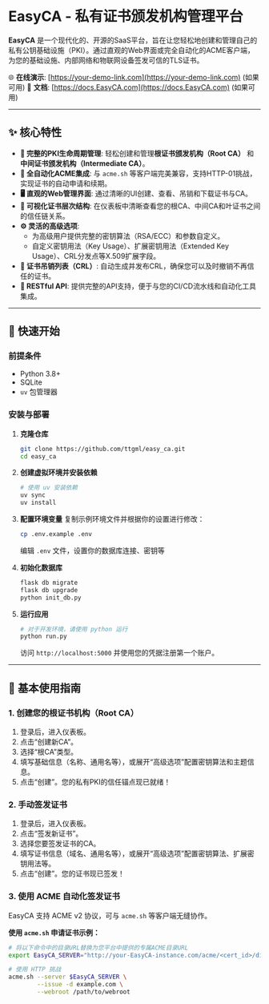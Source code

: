 # EasyCA - 私有证书颁发机构管理平台

**EasyCA** 是一个现代化的、开源的SaaS平台，旨在让您轻松地创建和管理自己的私有公钥基础设施（PKI）。通过直观的Web界面或完全自动化的ACME客户端，为您的基础设施、内部网络和物联网设备签发可信的TLS证书。

🌐 **在线演示**: [https://your-demo-link.com](https://your-demo-link.com) (如果可用)
📖 **文档**: [https://docs.EasyCA.com](https://docs.EasyCA.com) (如果可用)

---

## ✨ 核心特性

- **🔐 完整的PKI生命周期管理**: 轻松创建和管理**根证书颁发机构（Root CA）** 和**中间证书颁发机构（Intermediate CA）**。
- **🤖 全自动化ACME集成**: 与 `acme.sh` 等客户端完美兼容，支持HTTP-01挑战，实现证书的自动申请和续期。
- **🖥 直观的Web管理界面**: 通过清晰的UI创建、查看、吊销和下载证书与CA。
- **🌳 可视化证书层次结构**: 在仪表板中清晰查看您的根CA、中间CA和叶证书之间的信任链关系。
- **⚙️ 灵活的高级选项**:
  - 为高级用户提供完整的密钥算法（RSA/ECC）和参数自定义。
  - 自定义密钥用法（Key Usage）、扩展密钥用法（Extended Key Usage）、CRL分发点等X.509扩展字段。
- **📄 证书吊销列表（CRL）**: 自动生成并发布CRL，确保您可以及时撤销不再信任的证书。
- **🔌 RESTful API**: 提供完整的API支持，便于与您的CI/CD流水线和自动化工具集成。

---

## 🚀 快速开始

### 前提条件

- Python 3.8+
- SQLite
- `uv` 包管理器

### 安装与部署

1.  **克隆仓库**
    ```bash
    git clone https://github.com/ttgml/easy_ca.git
    cd easy_ca
    ```

2.  **创建虚拟环境并安装依赖**
    ```bash
    # 使用 uv 安装依赖
    uv sync
    uv install
    ```

3.  **配置环境变量**
    复制示例环境文件并根据你的设置进行修改：
    ```bash
    cp .env.example .env
    ```
    编辑 `.env` 文件，设置你的数据库连接、密钥等

4.  **初始化数据库**
    ```bash
    flask db migrate
    flask db upgrade
    python init_db.py
    ```

5.  **运行应用**
    ```bash
    # 对于开发环境，请使用 python 运行
    python run.py
    ```
    访问 `http://localhost:5000` 并使用您的凭据注册第一个账户。

---

## 📖 基本使用指南

### 1. 创建您的根证书机构（Root CA）
1.  登录后，进入仪表板。
2.  点击“创建新CA”。
3.  选择“根CA”类型。
4.  填写基础信息（名称、通用名等），或展开“高级选项”配置密钥算法和主题信息。
5.  点击“创建”。您的私有PKI的信任锚点现已就绪！

### 2. 手动签发证书
1.  登录后，进入仪表板。
2.  点击“签发新证书”。
3.  选择您要签发证书的CA。
4.  填写证书信息（域名、通用名等），或展开“高级选项”配置密钥算法、扩展密钥用法等。
5.  点击“创建”。您的证书现已签发！

### 3. 使用 ACME 自动化签发证书
EasyCA 支持 ACME v2 协议，可与 `acme.sh` 等客户端无缝协作。

**使用 `acme.sh` 申请证书示例：**

```bash
# 将以下命令中的目录URL替换为您平台中提供的专属ACME目录URL
export EasyCA_SERVER="http://your-EasyCA-instance.com/acme/<cert_id>/directory"

# 使用 HTTP 挑战
acme.sh --server $EasyCA_SERVER \
        --issue -d example.com \
        --webroot /path/to/webroot

```